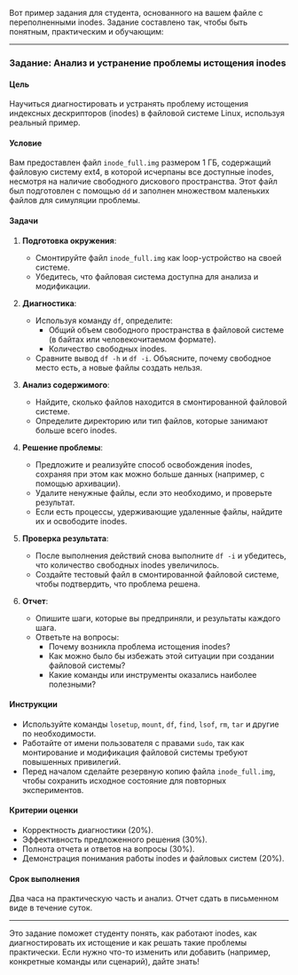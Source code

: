 Вот пример задания для студента, основанного на вашем файле с переполненными inodes. Задание составлено так, чтобы быть понятным, практическим и обучающим:

---

### Задание: Анализ и устранение проблемы истощения inodes

#### Цель
Научиться диагностировать и устранять проблему истощения индексных дескрипторов (inodes) в файловой системе Linux, используя реальный пример.

#### Условие
Вам предоставлен файл `inode_full.img` размером 1 ГБ, содержащий файловую систему ext4, в которой исчерпаны все доступные inodes, несмотря на наличие свободного дискового пространства. Этот файл был подготовлен с помощью `dd` и заполнен множеством маленьких файлов для симуляции проблемы.

#### Задачи
1. **Подготовка окружения**:
   - Смонтируйте файл `inode_full.img` как loop-устройство на своей системе.
   - Убедитесь, что файловая система доступна для анализа и модификации.

2. **Диагностика**:
   - Используя команду `df`, определите:
     - Общий объем свободного пространства в файловой системе (в байтах или человекочитаемом формате).
     - Количество свободных inodes.
   - Сравните вывод `df -h` и `df -i`. Объясните, почему свободное место есть, а новые файлы создать нельзя.

3. **Анализ содержимого**:
   - Найдите, сколько файлов находится в смонтированной файловой системе.
   - Определите директорию или тип файлов, которые занимают больше всего inodes.

4. **Решение проблемы**:
   - Предложите и реализуйте способ освобождения inodes, сохраняя при этом как можно больше данных (например, с помощью архивации).
   - Удалите ненужные файлы, если это необходимо, и проверьте результат.
   - Если есть процессы, удерживающие удаленные файлы, найдите их и освободите inodes.

5. **Проверка результата**:
   - После выполнения действий снова выполните `df -i` и убедитесь, что количество свободных inodes увеличилось.
   - Создайте тестовый файл в смонтированной файловой системе, чтобы подтвердить, что проблема решена.

6. **Отчет**:
   - Опишите шаги, которые вы предприняли, и результаты каждого шага.
   - Ответьте на вопросы:
     - Почему возникла проблема истощения inodes?
     - Как можно было бы избежать этой ситуации при создании файловой системы?
     - Какие команды или инструменты оказались наиболее полезными?

#### Инструкции
- Используйте команды `losetup`, `mount`, `df`, `find`, `lsof`, `rm`, `tar` и другие по необходимости.
- Работайте от имени пользователя с правами `sudo`, так как монтирование и модификация файловой системы требуют повышенных привилегий.
- Перед началом сделайте резервную копию файла `inode_full.img`, чтобы сохранить исходное состояние для повторных экспериментов.

#### Критерии оценки
- Корректность диагностики (20%).
- Эффективность предложенного решения (30%).
- Полнота отчета и ответов на вопросы (30%).
- Демонстрация понимания работы inodes и файловых систем (20%).

#### Срок выполнения
Два часа на практическую часть и анализ. Отчет сдать в письменном виде в течение суток.

---

Это задание поможет студенту понять, как работают inodes, как диагностировать их истощение и как решать такие проблемы практически. Если нужно что-то изменить или добавить (например, конкретные команды или сценарий), дайте знать!
